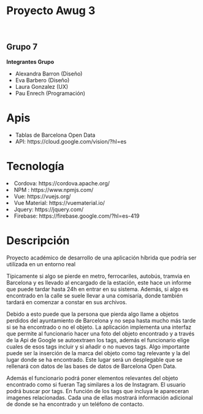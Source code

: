 <h1>Proyecto Awug 3</h1><br>
<h2>Grupo 7</h2>
<b>Integrantes Grupo</b>
<ul>
<li>Alexandra Barron (Diseño) </li>
<li>Eva Barbero (Diseño) </li>
<li>Laura Gonzalez (UX)</li>
<li>Pau Enrech (Programación)</li>
</ul>

<h1>Apis</h1>
<ul>
<li>Tablas de Barcelona Open Data</li>
<li>API: https://cloud.google.com/vision/?hl=es</li>
</ul>
<h1>Tecnología</h1
<ul>
  <li> Cordova: https://cordova.apache.org/ </li>
  <li> NPM : https://www.npmjs.com/ </li>
  <li> Vue: https://vuejs.org/ </li>
  <li> Vue Material: https://vuematerial.io/ </li>
  <li> Jquery: https://jquery.com/ </li>
  <li> Firebase: https://firebase.google.com/?hl=es-419 </li>
</ul>
<h1>Descripción</h1>
<p>Proyecto académico de desarrollo de una aplicación híbrida que podría ser utilizada en un entorno real</p>
<p>Típicamente si algo se pierde en metro, ferrocariles, autobús, tramvia en Barcelona y es llevado al encargado de la estación, este hace un informe que puede tardar hasta 24h en entrar en su sistema. Además, si algo es encontrado en la calle se suele llevar a una comisaría, donde también tardará en comenzar a constar en sus archivos.</p>
<p>Debido a esto puede que la persona que pierda algo llame a objetos perdidos del ayuntamiento de Barcelona y no sepa hasta mucho más tarde si se ha encontrado o no el objeto.
La aplicación implementa una interfaz que permite al funcionario hacer una foto del objeto encontrado y a través de la Api de Google se autoextraen los tags, además el funcionario elige cuales de esos tags incluir y si añadir o no nuevos tags. Algo importante puede ser la inserción de la marca del objeto como tag relevante y la del lugar donde se ha encontrado. Este lugar será un desplegable que se rellenará con datos de las bases de datos de Barcelona Open Data.</p>
<p>Además el funcionario podrá poner elementos relevantes del objeto encontrado como si fueran Tag similares a los de Instagram. 
El usuario podrá buscar por tags. En función de los tags que incluya le apareceran imagenes relacionadas. Cada una de ellas mostrará información adicional de donde se ha encontrado y un teléfono de contacto.
</p>

